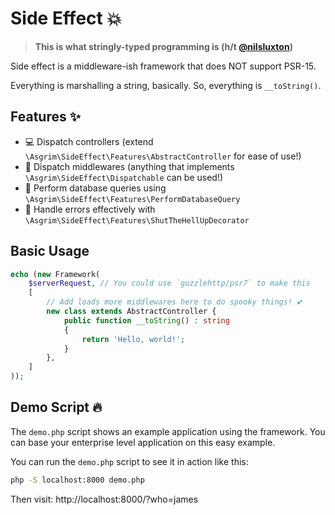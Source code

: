 # Side Effect 💥

> **This is what stringly-typed programming is (h/t [@nilsluxton](https://twitter.com/nilsluxton/status/1555204139562549254))**

Side effect is a middleware-ish framework that does NOT support PSR-15.

Everything is marshalling a string, basically. So, everything is `__toString()`.

## Features ✨

 * 💻 Dispatch controllers (extend `\Asgrim\SideEffect\Features\AbstractController` for ease of use!)
 * 🧅 Dispatch middlewares (anything that implements `\Asgrim\SideEffect\Dispatchable` can be used!)
 * 💾 Perform database queries using `\Asgrim\SideEffect\Features\PerformDatabaseQuery`
 * 🤫 Handle errors effectively with `\Asgrim\SideEffect\Features\ShutTheHellUpDecorator`

## Basic Usage

```php
echo (new Framework(
    $serverRequest, // You could use `guzzlehttp/psr7` to make this
    [
        // Add loads more middlewares here to do spooky things! 💕
        new class extends AbstractController {
            public function __toString() : string
            {
                return 'Hello, world!';
            }
        },
    ]
));
```

## Demo Script 🔥

The `demo.php` script shows an example application using the framework. You can base your enterprise level application
on this easy example.

You can run the `demo.php` script to see it in action like this:

```bash
php -S localhost:8000 demo.php
```

Then visit: http://localhost:8000/?who=james

